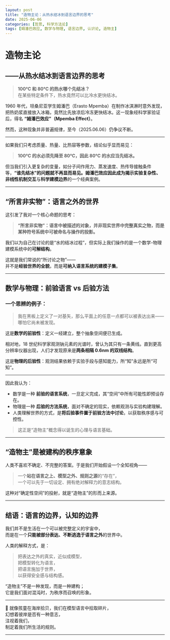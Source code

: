 ```yaml
---
layout: post
title: "造物主论：从热水结冰到语言边界的思考"
date: 2025-06-06
categories: [哲思, 科学方法论]
tags: [姆潘巴效应, 数学与物理, 语言边界, 认识论, 造物主]
---
```


# 造物主论  
## ——从热水结冰到语言边界的思考

> **100℃ 和 80℃ 的热水哪个先结冰？**  
> 在某些特定条件下，热水竟然可以比冷水更快结冰。

1960 年代，坦桑尼亚学生姆潘巴（Erasto Mpemba）在制作冰淇淋时意外发现，把热奶浆直接放入冰箱，竟然比先放凉后冷冻更快结冰。这一现象经科学家验证后，得名 **“姆潘巴效应”（Mpemba Effect）**。

然而，这种现象并非普遍规律，至今（2025.06.06）仍争议不断。

---

如果我们只考虑质量、热量、比热容等参数，结论似乎显而易见：  
> **100℃ 的水必须先降至 80℃，因此 80℃ 的水应当先结冰。**

但当我们引入更复杂的变量，如分子间作用力、蒸发速度、热传导接触条件等，**“谁先结冰”**的问题就不再显而易见。姆潘巴效应因此成为揭示**实验复杂性、非线性机制交互**与**科学建模边界**的一个经典案例。

---

## “所言非实物”：语言之外的世界

这引发了我对一个核心命题的思考：

> **“所言非实物”：语言中被描述的对象，并非现实世界中完整真实之物，而是某种符号系统中可被命名与操作的投影。**

我们以为自己在讨论的是“水的结冰过程”，但实际上我们操作的是一个数学-物理建模系统中的**可解结构**。

这就是我们常说的“所讨论之物”——  
并不是**经验世界的全貌**，而是**可纳入语言系统的建模子集**。

---

## 数学与物理：前验语言 vs 后验方法

### 一个思辨的例子：

> 我在黑板上定义了一对基矢，那么平面上的任意一点都可以被表达出来——哪怕它尚未被发现。

这是**数学的前验性**：定义一经建立，整个抽象空间便已生成。

相对地，18 世纪科学家观测钠元素的光谱时，曾认为其只有一条黄线。直到更高分辨率仪器出现，人们才发现原来是**两条相隔 0.6nm 的双线结构**。

这是**物理的后验性**：观测结果依赖于实验手段与感知能力，所“知”永远是所“可知”。

---

因此我认为：

- 数学是一种 **前验的语言系统**，一旦定义完成，其“空间”中所有可能性即预设存在。
- 物理是一种 **后验的方法系统**，面对不确定的现实，依赖观测与实验构建理解。
- 人类理解世界的方式，是**将后验事件置于前验方法中讨论**，以获取秩序感与可控性。

> 这正是“造物主”概念得以诞生的心理与语言基础。

---

## “造物主”是被建构的秩序意象

人类不喜欢不确定、不完整的答案。于是我们开始假设一个全知视角——

> 一个**站在语言之上、模型之外、规则之源**的“存在”，  
> 一个可以先于一切设定、拥有绝对解释力的意志结构。

这种对“确定性空间”的投射，就是“造物主”的形而上来源。

---

## 结语：语言的边界，认知的边界

我们并不是生活在一个可以被完整定义的宇宙中，  
而是在一个**只能被部分表达、不断逃逸于语言之外**的世界中。

人类的解释方式，是：

> 把表达之外的真实，近似成模型，  
> 把模型转化为语言，  
> 把语言施加于世界，  
> 以获得安全感与结构感。

“造物主”不是一种发现，而是一种建构；  
它是我们面对混沌时，为秩序而召唤的形象。

---

<div class="no-indent">
<p>🐚 就像孩童在海岸拾贝，我们在模型语言中拾取碎片，<br>
幻想着彼岸是否有一种意志，<br>
注视着我们，<br>
制定着我们所生活的规则。</p>
</div>

---

